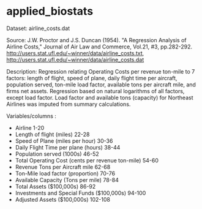 # applied_biostats

Dataset:  airline_costs.dat


Source: J.W. Proctor and J.S. Duncan (1954). "A Regression Analysis of Airline Costs," Journal of Air Law and Commerce, Vol.21, #3, pp.282-292.
http://users.stat.ufl.edu/~winner/data/airline_costs.txt, http://users.stat.ufl.edu/~winner/data/airline_costs.dat


Description: Regression relating Operating Costs per revenue ton-mile to 7 factors: length of flight, speed of plane, daily flight time per aircraft, population served, ton-mile load factor, available tons per aircraft mile, and firms net assets. Regression based on natural logarithms of all factors, except load factor. Load factor and available tons (capacity) for Northeast Airlines was imputed from summary calculations.


Variables/columns :
- Airline   1-20
- Length of flight (miles)  22-28
- Speed of Plane (miles per hour)  30-36
- Daily Flight Time per plane (hours)  38-44
- Population served (1000s)   46-52
- Total Operating Cost (cents per revenue ton-mile)  54-60
- Revenue Tons per Aircraft mile   62-68
- Ton-Mile load factor (proportion)  70-76
- Available Capacity (Tons per mile)  78-84
- Total Assets  ($100,000s)   86-92
- Investments and Special Funds  ($100,000s)  94-100
- Adjusted Assets  ($100,000s)   102-108


